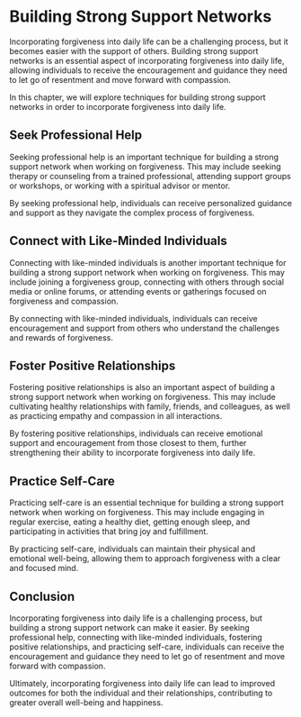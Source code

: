 # Building Strong Support Networks

Incorporating forgiveness into daily life can be a challenging process, but it becomes easier with the support of others. Building strong support networks is an essential aspect of incorporating forgiveness into daily life, allowing individuals to receive the encouragement and guidance they need to let go of resentment and move forward with compassion.

In this chapter, we will explore techniques for building strong support networks in order to incorporate forgiveness into daily life.

Seek Professional Help
----------------------

Seeking professional help is an important technique for building a strong support network when working on forgiveness. This may include seeking therapy or counseling from a trained professional, attending support groups or workshops, or working with a spiritual advisor or mentor.

By seeking professional help, individuals can receive personalized guidance and support as they navigate the complex process of forgiveness.

Connect with Like-Minded Individuals
------------------------------------

Connecting with like-minded individuals is another important technique for building a strong support network when working on forgiveness. This may include joining a forgiveness group, connecting with others through social media or online forums, or attending events or gatherings focused on forgiveness and compassion.

By connecting with like-minded individuals, individuals can receive encouragement and support from others who understand the challenges and rewards of forgiveness.

Foster Positive Relationships
-----------------------------

Fostering positive relationships is also an important aspect of building a strong support network when working on forgiveness. This may include cultivating healthy relationships with family, friends, and colleagues, as well as practicing empathy and compassion in all interactions.

By fostering positive relationships, individuals can receive emotional support and encouragement from those closest to them, further strengthening their ability to incorporate forgiveness into daily life.

Practice Self-Care
------------------

Practicing self-care is an essential technique for building a strong support network when working on forgiveness. This may include engaging in regular exercise, eating a healthy diet, getting enough sleep, and participating in activities that bring joy and fulfillment.

By practicing self-care, individuals can maintain their physical and emotional well-being, allowing them to approach forgiveness with a clear and focused mind.

Conclusion
----------

Incorporating forgiveness into daily life is a challenging process, but building a strong support network can make it easier. By seeking professional help, connecting with like-minded individuals, fostering positive relationships, and practicing self-care, individuals can receive the encouragement and guidance they need to let go of resentment and move forward with compassion.

Ultimately, incorporating forgiveness into daily life can lead to improved outcomes for both the individual and their relationships, contributing to greater overall well-being and happiness.


